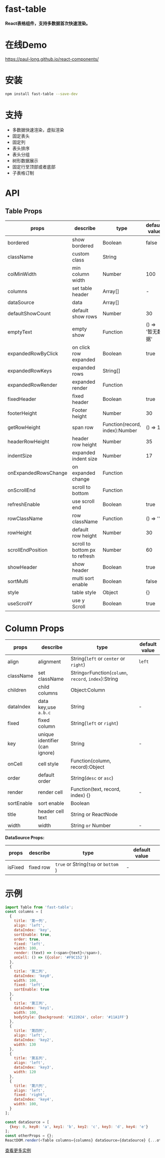# fast-table

**React表格组件，支持多数据首次快速渲染。**

# 在线Demo
https://paul-long.github.io/react-components/

# 安装

```bash
npm install fast-table --save-dev
```

# 支持
- 多数据快速渲染，虚拟渲染
- 固定表头
- 固定列
- 表头排序
- 表头分组
- 树形数据展示
- 固定行至顶部或者底部
- 子表格订制

# API

## Table Props

| props | describe | type | default value |
|-----------------------|-----------------------|-----------|---------------|
| bordered              | show bordered         | Boolean   | false         |
| className             | custom class          | String    |               |
| colMinWidth           | min column width      | Number    | 100           |
| columns               | set table header      | Array[]   | -             |
| dataSource            | data                  | Array[]   |               |
| defaultShowCount      | default show rows     | Number    | 30            |
| emptyText             | empty show            | Function  | () => '暂无数据' |
| expandedRowByClick    | on click row expanded | Boolean   | true          |
| expandedRowKeys       | expanded rows         | String[]  |               |
| expandedRowRender     | expanded render       | Function  |               |
| fixedHeader           | fixed header          | Boolean   | true          |
| footerHeight          | Footer height         | Number    | 30            |
| getRowHeight          | span row              | Function(record, index):Number | () => 1 |
| headerRowHeight       | header row height     | Number    | 35            |
| indentSize            | expanded indent size  | Number    | 17            |
| onExpandedRowsChange  | on expanded change    | Function  |               |
| onScrollEnd           | scroll to bottom      | Function  |               |
| refreshEnable         | use scroll end        | Boolean   | true          |
| rowClassName          | row className         | Function  |  () => ''     |
| rowHeight             | default row height    | Number    | 30            |
| scrollEndPosition     | scroll to bottom px to refresh    | Number | 60   |
| showHeader            | show header           | Boolean   | true          |
| sortMulti             | multi sort enable     | Boolean   | false         |
| style                 | table style           | Object    | {}            |
| useScrollY            | use y Scroll          | Boolean   | true          |


# Column Props

| props | describe | type | default value |
|---------------|-----------------------|-------------------------------------------|--------|
| align         | alignment             | String(`left` or `center` or `right`)     | `left` |
| className     | set className         | String`or`Function(`column`, `record`, `index`):String |  |
| children      | child columns         | Object:Column                             |        |
| dataIndex     | data key,use `a.b.c`  | String | - |
| fixed         | fixed column          | String(`left` or `right`)                 |        |
| key           | unique identifier <br> (can ignore) | String | - |
| onCell        | cell style            | Function(column, record):Object           |        |
| order         | default order         | String(`desc` or `asc`)                   |        |
| render        | render cell           | Function(text, record, index) {}          | -      |
| sortEnable    | sort enable           | Boolean                                   |        |
| title         | header cell text      | String or ReactNode                       |        |
| width         | width                 | String `or` Number                        | -      |

**DataSource Props:**

| props | describe | type | default value |
|---------|-----------|--------------------------------------|---|
| isFixed | fixed row | `true` or String(`top` or `bottom` ) | - |


# 示例

```javascript
import Table from 'fast-table';
const columns = [
  {
    title: '第一列',
    align: 'left',
    dataIndex: 'key',
    sortEnable: true,
    order: true,
    fixed: 'left',
    width: 100,
    render: (text) => (<span>{text}</span>),
    onCell: () => ({color: '#F9C152'})
  },
  {
    title: '第二列',
    dataIndex: 'key0',
    width: 100,
    fixed: 'left',
    sortEnable: true
  },
  {
    title: '第三列',
    dataIndex: 'key1',
    width: 100,
    bodyStyle: {background: '#122024', color: '#11A1FF'}
  },
  {
    title: '第四列',
    align: 'left',
    dataIndex: 'key2',
    width: 130
  },
  {
    title: '第五列',
    align: 'left',
    dataIndex: 'key3',
    width: 120
  },
  {
    title: '第六列',
    align: 'left',
    fixed: 'right',
    dataIndex: 'key4',
    width: 100,
  }
];

const dataSource = [
  {key: 0, key0: 'a', key1: 'b', key2: 'c', key3: 'd', key4: 'e'}
];
const otherProps = {};
ReactDOM.render(<Table columns={columns} dataSource={dataSource} {...otherProps} />, mountNode);
```

[查看更多实例](https://paul-long.github.io/react-components/)
